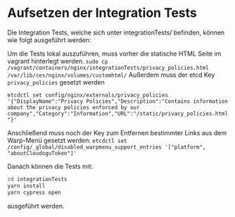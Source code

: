 # Aufsetzen der Integration Tests

Die Integration Tests, welche sich unter integrationTests/ befinden, können wie folgt ausgeführt werden:

Um die Tests lokal auszuführen, muss vorher die statische HTML Seite im vagrant hinterlegt werden.
`sudo cp /vagrant/containers/nginx/integrationTests/privacy_policies.html /var/lib/ces/nginx/volumes/customhtml/`
Außerdem muss der etcd Key `privacy_policies` gesetzt werden

`etcdctl set config/nginx/externals/privacy_policies '{"DisplayName":"Privacy Policies","Description":"Contains information about the privacy policies enforced by our company","Category":"Information","URL":"/static/privacy_policies.html"}'`

Anschließend muss noch der Key zum Entfernen bestimmter Links aus dem Warp-Menü gesetzt werden:
`etcdctl set /config/_global/disabled_warpmenu_support_entries '["platform", "aboutCloudoguToken"]'`

Danach können die Tests mit:
```bash
cd integrationTests
yarn install
yarn cypress open
```
ausgeführt werden.
